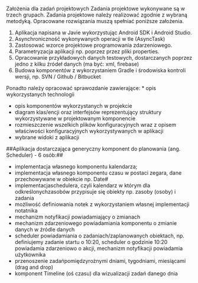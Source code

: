 Założenia dla zadań projektowych
Zadania projektowe wykonywane są w trzech grupach. Zadania projektowe należy realizować zgodnie z wybraną metodyką. Opracowane rozwiązania muszą spełniać poniższe założenia.

1. Aplikacja napisana w Javie wykorzystując Android SDK i Android Studio.
1. Asynchroniczność wykonywanych operacji w tle (AsyncTask)
1. Zastosować wzorce projektowe programowania zdarzeniowego.
1. Parametryzacja aplikacji np. poprzez przez pliki properties.
1. Opracowanie przykładowych danych testowych, dostarczanych poprzez jedno z kilku źródeł danych (ma być: xml, firebase)
1. Budowa komponentów z wykorzystaniem Gradle i środowiska kontroli wersji, np. SVN / Github / Bitbucket

 Ponadto należy opracować sprawozdanie zawierające:
	* opis wykorzystanych technologii
* 	opis komponentów wykorzystanych w projekcie
* 	diagram klas/encji oraz interfejsów reprezentujący struktury wykorzystywane w projektowanym komponencie
* 	rozmieszczenie wszelkich plików konfiguracyjnych wraz z opisem właściwości konfiguracyjnych wykorzystywanych w aplikacji
* 	wybrane widoki z aplikacji


 ##Aplikacja dostarczająca generyczny komponent do planowania (ang. Scheduler) - 6 osób:##
*  	implementacja własnego komponentu kalendarza;
*  	implementacja własnego komponentu czasu w postaci zegara, dane przechowywane w obiekcie np. Date#
*  	implementacjaschedulera, czyli kalendarz w którym dla odkreślonychzasobów przypisuje się obiekty np. zasoby (osoby) i zadania
*  	możliwość definiowania notek z wykorzystaniem własnej implementacji notatnika
*  	mechanizm notyfikacji powiadamiający o zmianach
*  	mechanizm zdarzeniowego powiadamiania komponentu o zmianie danych w źródle danych
*  	scheduler powiadamiania o zadaniach/zaplanowanych obiektach, np. definiujemy zadanie startu o 10:20, scheduler o godzinie 10:20 powiadamia zdarzeniowo o akcji, mechanizm notyfikacji powiadamia użytkownika
*  	przenoszenie zadańpomiędzyrożnymi dniami, tygodniami, miesiącami (drag and drop)
*  	komponent Timeline (oś czasu) dla wizualizacji zadań danego dnia